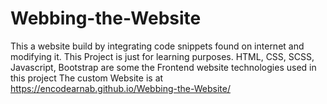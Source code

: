 # Webbing-the-Website
This a website build by integrating code snippets found on internet and modifying it. 
This Project is just for learning purposes.
HTML, CSS, SCSS, Javascript, Bootstrap are some the Frontend website technologies used in this project
The custom Website is at https://encodearnab.github.io/Webbing-the-Website/
